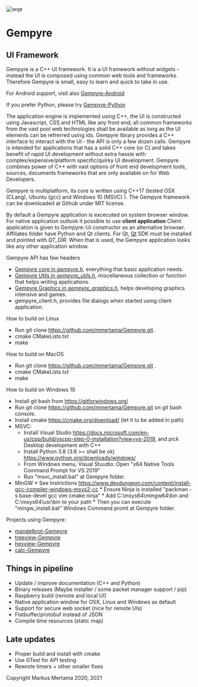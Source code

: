 ![wqe](https://avatars1.githubusercontent.com/u/7837709?s=400&amp;v=4)

Gempyre
=====
UI Framework
-------------

Gempyre is a C++ UI framework. It is a UI framework without widgets - instead  the UI is composed using common web tools and frameworks.  Therefore Gempyre is small, easy to learn and quick to take in use.

For Android support, visit also [Gempyre-Android](https://github.com/mmertama/Gempyre-Android)

If you prefer Python, please try [Gempyre-Python](https://github.com/mmertama/Gempyre-Python) 

The application engine is implemented using C++, the UI is constructed using  Javascript, CSS and HTML like any front end; all common frameworks from the vast pool web technologies shall be available as long as the UI elements can be refrerred using ids. Gempyre library provides a  C++ interface to interact with the UI - the API is only a few dozen calls. Gempyre is intended for applications that has a solid C++ core (or C) and takes benefit of rapid UI development without extra hassle with complex/expensive/platform specific/quirky UI development. Gempyre combines power of C++ with vast options of front end development tools, sources, documents frameworks that are only available on for Web Developers.

Gempyre is multiplatform, its core is written using C++17  (tested OSX (CLang), Ubuntu (gcc) and Windows 10 (MSVC) ). The Gempyre framework can be downloaded at Github under MIT license.

By default a Gempyre application is excecuted on system browser window. For native application outlook it possible to use __client application__ Client  application is given to Gempyre::Ui constructor as an alternative browser. Affiliates folder have Python and Qt clients. For Qt, [Qt](https://www.qt.io/) SDK must be installed and pointed with *QT_DIR*. When that is used, the Gempyre application looks like any other application window. 

Gempyre API has few headers

* [Gempyre core in _gempyre.h_](gempyre.md), everything that basic application needs.
* [Gempyre Utils in _gempyre_utils.h_](gempyre_utils.md), miscellaneous collection or function that helps writing applications.
* [Gempyre Graphics in _gempyre_graphics.h_](gempyre_graphics.md),  helps developing graphics intensive and games.
* gempyre_client.h, provides file dialogs when started using client application. 

How to build on Linux
* Run git clone https://github.com/mmertama/Gempyre.git.
* cmake CMakeLists.txt
* make 

How to build on MacOS
* Run git clone https://github.com/mmertama/Gempyre.git .
* cmake CMakeLists.txt
* make

How to build on Windows 10
* Install git bash from https://gitforwindows.org/
* Run git clone https://github.com/mmertama/Gempyre.git on git bash console.
* Install cmake https://cmake.org/download/ (let it to be added in path)
* MSVC:
    * Install Visual Studio https://docs.microsoft.com/en-us/cpp/build/vscpp-step-0-installation?view=vs-2019, and pick Desktop development with C++
    * Install Python 3.8 (3.6 >= shall be ok) https://www.python.org/downloads/windows/
    * From Windows menu, Visual Stuudio: Open "x64 Native Tools Command Prompt for VS 2019"
    * Run "msvc_install.bat" at Gempyre folder.
* MinGW
        * See Instrictions https://www.devdungeon.com/content/install-gcc-compiler-windows-msys2-cc
        * Ensure Ninja is installed "packman -s base-devel gcc vim cmake ninja"
        * Add C:\msys64\mingw64\bin and C:\msys64\usr\bin to your path
        * Then you can execute "mingw_install.bat" Windows Command promt at Gempyre folder.
 
 Projects using Gempyre:
 * [mandelbrot-Gempyre](https://github.com/mmertama/mandelbrot-Gempyre)
 * [treeview-Gempyre](https://github.com/mmertama/treeview-Gempyre)
 * [hexview-Gempyre](https://github.com/mmertama/hexview-Gempyre)
 * [calc-Gempyre](https://github.com/mmertama/calc-Gempyre)
 
 
 Things in pipeline
---------------------
* Update / improve documentation (C++ and Python)  
* Binary releases (Maybe installer / some packet manager support / pip)
* Raspberry build (remote and local UI)
* Native application window for OSX, Linux and Windows as default
* Support for secure web socket (nice for remote UIs)
* Flatbuffer/protobuf instead of JSON 
* Compile time resources (static map) 

Late updates
----------------
* Proper build and install with cmake
* Use GTest for API testing
* Rewrote timers + other smaller fixes

Copyright
Markus Mertama 2020, 2021


